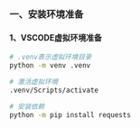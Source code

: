 ### 一、安装环境准备
#### 1、VSCODE虚拟环境准备
```bash
# .venv表示虚拟环境目录
python -m venv .venv

# 激活虚拟环境
.venv/Scripts/activate

# 安装依赖
python -m pip install requests
```

